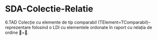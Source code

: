 # SDA-Colectie-Relatie
6.TAD Colecție cu elemente de tip comparabil (TElement=TComparabil)–reprezentare folosind o LDI cu elementele ordonate în raport cu relația de ordine =.
